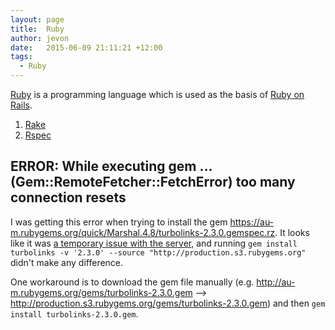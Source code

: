 ```yaml
---
layout: page
title:  Ruby
author: jevon
date:   2015-06-09 21:11:21 +12:00
tags:
  - Ruby
---
```


[Ruby](ruby.md) is a programming language which is used as the basis of [Ruby on Rails](ruby-on-rails.md).

1. [Rake](rake.md)
1. [Rspec](rspec.md)

## ERROR:  While executing gem ... (Gem::RemoteFetcher::FetchError) too many connection resets 

I was getting this error when trying to install the gem https://au-m.rubygems.org/quick/Marshal.4.8/turbolinks-2.3.0.gemspec.rz. It looks like it was <a href="http://help.rubygems.org/discussions/problems/18728-unable-to-install-gems-in-australia">a temporary issue with the server</a>, and running `gem install turbolinks -v '2.3.0' --source "http://production.s3.rubygems.org"` didn't make any difference.

One workaround is to download the gem file manually (e.g. http://au-m.rubygems.org/gems/turbolinks-2.3.0.gem --> http://production.s3.rubygems.org/gems/turbolinks-2.3.0.gem) and then `gem install turbolinks-2.3.0.gem`.

